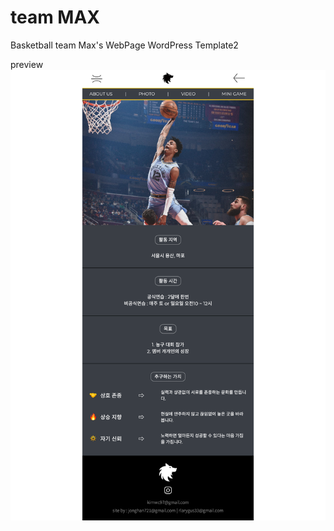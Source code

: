 # team MAX

Basketball team Max's WebPage WordPress Template2

preview
![screenshot](./screenshot.png)